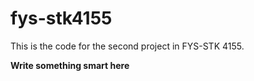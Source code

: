 # fys-stk4155
This is the code for the second project in FYS-STK 4155. 

**Write something smart here**



  
